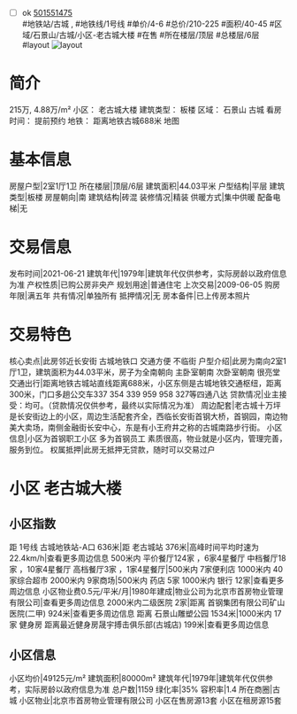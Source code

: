 - [ ] ok [501551475](https://bj.5i5j.com/ershoufang/501551475.html)  
 #地铁站/古城 ,  #地铁线/1号线
#单价/4-6 #总价/210-225 #面积/40-45   #区域/石景山/古城/小区-老古城大楼 #在售 #所在楼层/顶层 #总楼层/6层 #layout 
![layout](http://image2a.5i5j.com/bdir/layout/f2f3952fbd2b448a9410b39b15404f7d.jpg_P5.jpg) 
# 简介 
 215万,  4.88万/m² 
小区： 老古城大楼
建筑类型： 板楼
区域： 石景山 古城
看房时间： 提前预约
地铁： 距离地铁古城688米 地图
# 基本信息 
 房屋户型|2室1厅1卫
所在楼层|顶层/6层
建筑面积|44.03平米
户型结构|平层
建筑类型|板楼
房屋朝向|南
建筑结构|砖混
装修情况|精装
供暖方式|集中供暖
配备电梯|无
# 交易信息 
 发布时间|2021-06-21
建筑年代|1979年|建筑年代仅供参考，实际房龄以政府信息为准
产权性质|已购公房非央产
规划用途|普通住宅
上次交易|2009-06-05
购房年限|满五年
共有情况|单独所有
抵押情况|无
房本备件|已上传房本照片
# 交易特色 
 核心卖点|此房邻近长安街 古城地铁口 交通方便 不临街
户型介绍|此房为南向2室1厅1卫，建筑面积为44.03平米，房子为全南朝向 主卧室朝南 次卧室朝南 很亮堂
交通出行|距离地铁古城站直线距离688米，小区东侧是古城地铁交通枢纽，距离300米，门口多趟公交车337 354 339 959 958 327等四通八达
贷款情况|业主接受：均可。（贷款情况仅供参考，最终以实际情况为准）
周边配套|老古城十万坪是长安街边上的小区，周边生活配套齐全，西临长安街首钢大桥，首钢园，南边物美大卖场，南侧金融街长安中心，东是有小王府井之称的古城南路步行街。
小区信息|小区为首钢职工小区 多为首钢员工 素质很高，物业就是小区内，管理完善，服务到位。
权属抵押|此房无抵押无贷款，随时可以交易过户
# 小区 老古城大楼
## 小区指数 
 距 1号线 古城地铁站-A口 636米|距 老古城站 376米|高峰时间平均时速为22.4km/h|查看更多周边信息
500米内 平价餐厅124家 ，6家4星餐厅
中档餐厅18家 ，10家4星餐厅
高档餐厅3家 ，1家4星餐厅|500米内 7家便利店
1000米内 40家综合超市
2000米内 9家商场|500米内 药店 5家
1000米内 银行 12家|查看更多周边信息
小区物业费0.5元/平米/月|1980年建成|物业公司为北京市首房物业管理有限公司|查看更多周边信息
2000米内二级医院 2家|距离 首钢集团有限公司矿山医院(二甲)  924米|查看更多周边信息
距离 石景山雕塑公园 1534米|1000米内 17家 健身房
距离最近健身房晟宇搏击俱乐部(古城店) 199米|查看更多周边信息
## 小区信息 
 小区均价|49125元/m²
建筑面积|80000m²
建筑年代|1979年|建筑年代仅供参考，实际房龄以政府信息为准
总户数|1159
绿化率|35%
容积率|1.4
所在商圈|古城
小区物业|北京市首房物业管理有限公司
小区在售房源13套
小区在租房源15套
